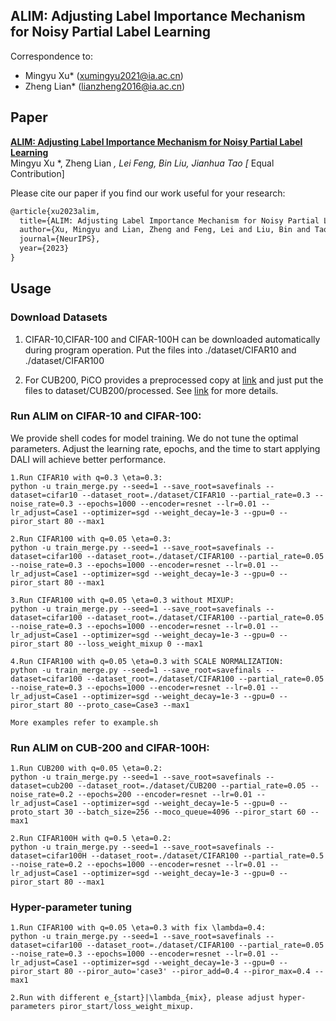 

## ALIM: Adjusting Label Importance Mechanism for Noisy Partial Label Learning 


Correspondence to: 

  - Mingyu Xu*  (xumingyu2021@ia.ac.cn)
  - Zheng Lian* (lianzheng2016@ia.ac.cn)

## Paper
[**ALIM: Adjusting Label Importance Mechanism for Noisy Partial Label Learning**](https://arxiv.org/pdf/2301.12077.pdf)<br>
Mingyu Xu *, Zheng Lian *, Lei Feng, Bin Liu, Jianhua Tao [* Equal Contribution]<br>

Please cite our paper if you find our work useful for your research:

```tex
@article{xu2023alim,
  title={ALIM: Adjusting Label Importance Mechanism for Noisy Partial Label Learning},
  author={Xu, Mingyu and Lian, Zheng and Feng, Lei and Liu, Bin and Tao, Jianhua},
  journal={NeurIPS},
  year={2023}
}
```


## Usage

### Download Datasets

1. CIFAR-10,CIFAR-100 and CIFAR-100H can be downloaded automatically during program operation. Put the files into ./dataset/CIFAR10 and ./dataset/CIFAR100

2. For CUB200, PiCO provides a preprocessed copy at [link](https://drive.google.com/file/d/1KNMPuKT1q3a6zIEgStar2o4xjs_a3Kge/view?usp=sharing) and just put the files to dataset/CUB200/processed. See [link](https://github.com/hbzju/PiCO) for more details.



### Run ALIM on CIFAR-10 and CIFAR-100: 

We provide shell codes for model training. We do not tune the optimal parameters. Adjust the learning rate, epochs, and the time to start applying DALI will achieve better performance.

```
1.Run CIFAR10 with q=0.3 \eta=0.3:
python -u train_merge.py --seed=1 --save_root=savefinals --dataset=cifar10 --dataset_root=./dataset/CIFAR10 --partial_rate=0.3 --noise_rate=0.3 --epochs=1000 --encoder=resnet --lr=0.01 --lr_adjust=Case1 --optimizer=sgd --weight_decay=1e-3 --gpu=0 --piror_start 80 --max1

2.Run CIFAR100 with q=0.05 \eta=0.3:
python -u train_merge.py --seed=1 --save_root=savefinals --dataset=cifar100 --dataset_root=./dataset/CIFAR100 --partial_rate=0.05 --noise_rate=0.3 --epochs=1000 --encoder=resnet --lr=0.01 --lr_adjust=Case1 --optimizer=sgd --weight_decay=1e-3 --gpu=0 --piror_start 80 --max1

3.Run CIFAR100 with q=0.05 \eta=0.3 without MIXUP:
python -u train_merge.py --seed=1 --save_root=savefinals --dataset=cifar100 --dataset_root=./dataset/CIFAR100 --partial_rate=0.05 --noise_rate=0.3 --epochs=1000 --encoder=resnet --lr=0.01 --lr_adjust=Case1 --optimizer=sgd --weight_decay=1e-3 --gpu=0 --piror_start 80 --loss_weight_mixup 0 --max1

4.Run CIFAR100 with q=0.05 \eta=0.3 with SCALE NORMALIZATION:
python -u train_merge.py --seed=1 --save_root=savefinals --dataset=cifar100 --dataset_root=./dataset/CIFAR100 --partial_rate=0.05 --noise_rate=0.3 --epochs=1000 --encoder=resnet --lr=0.01 --lr_adjust=Case1 --optimizer=sgd --weight_decay=1e-3 --gpu=0 --piror_start 80 --proto_case=Case3 --max1

More examples refer to example.sh
```



### Run ALIM on CUB-200 and CIFAR-100H: 

```
1.Run CUB200 with q=0.05 \eta=0.2:
python -u train_merge.py --seed=1 --save_root=savefinals --dataset=cub200 --dataset_root=./dataset/CUB200 --partial_rate=0.05 --noise_rate=0.2 --epochs=200 --encoder=resnet --lr=0.01 --lr_adjust=Case1 --optimizer=sgd --weight_decay=1e-5 --gpu=0 --proto_start 30 --batch_size=256 --moco_queue=4096 --piror_start 60 --max1

2.Run CIFAR100H with q=0.5 \eta=0.2:
python -u train_merge.py --seed=1 --save_root=savefinals --dataset=cifar100H --dataset_root=./dataset/CIFAR100 --partial_rate=0.5 --noise_rate=0.2 --epochs=1000 --encoder=resnet --lr=0.01 --lr_adjust=Case1 --optimizer=sgd --weight_decay=1e-3 --gpu=0 --piror_start 80 --max1
```



### Hyper-parameter tuning

```
1.Run CIFAR100 with q=0.05 \eta=0.3 with fix \lambda=0.4:
python -u train_merge.py --seed=1 --save_root=savefinals --dataset=cifar100 --dataset_root=./dataset/CIFAR100 --partial_rate=0.05 --noise_rate=0.3 --epochs=1000 --encoder=resnet --lr=0.01 --lr_adjust=Case1 --optimizer=sgd --weight_decay=1e-3 --gpu=0 --piror_start 80 --piror_auto='case3' --piror_add=0.4 --piror_max=0.4 --max1

2.Run with different e_{start}|\lambda_{mix}, please adjust hyper-parameters piror_start/loss_weight_mixup.
```
